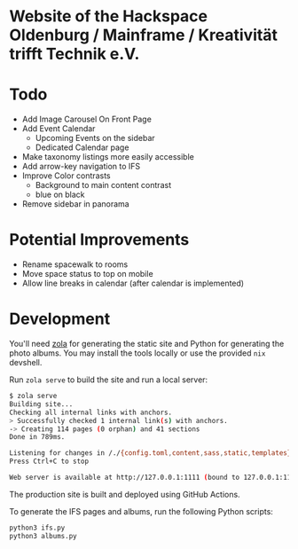 # Website of the Hackspace Oldenburg / Mainframe / Kreativität trifft Technik e.V.

# Todo

- Add Image Carousel On Front Page
- Add Event Calendar
    - Upcoming Events on the sidebar
    - Dedicated Calendar page
- Make taxonomy listings more easily accessible
- Add arrow-key navigation to IFS
- Improve Color contrasts
    - Background to main content contrast
    - blue on black
- Remove sidebar in panorama

# Potential Improvements

- Rename spacewalk to rooms
- Move space status to top on mobile
- Allow line breaks in calendar (after calendar is implemented)

# Development

You'll need [zola](https://www.getzola.org/) for generating the static site and
Python for generating the photo albums. You may install the tools locally or use
the provided `nix` devshell.

Run `zola serve` to build the site and run a local server:

```sh
$ zola serve
Building site...
Checking all internal links with anchors.
> Successfully checked 1 internal link(s) with anchors.
-> Creating 114 pages (0 orphan) and 41 sections
Done in 789ms.

Listening for changes in /./{config.toml,content,sass,static,templates}
Press Ctrl+C to stop

Web server is available at http://127.0.0.1:1111 (bound to 127.0.0.1:1111)
```

The production site is built and deployed using GitHub Actions.

To generate the IFS pages and albums, run the following Python scripts:

```sh
python3 ifs.py
python3 albums.py
```



